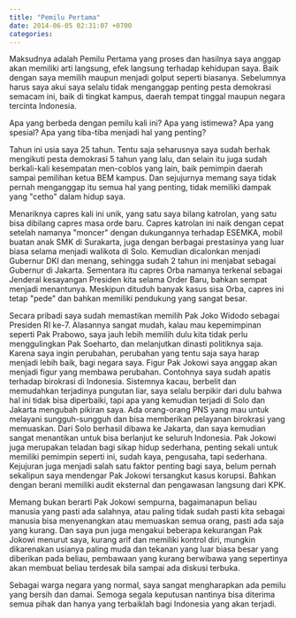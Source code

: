 ```yaml
---
title: "Pemilu Pertama"
date: 2014-06-05 02:31:07 +0700
categories: 
---
```


Maksudnya adalah Pemilu Pertama yang proses dan hasilnya saya anggap akan memiliki arti langsung, efek langsung terhadap kehidupan saya. Baik dengan saya memilih maupun menjadi golput seperti biasanya. Sebelumnya harus saya akui saya selalu tidak menganggap penting pesta demokrasi semacam ini, baik di tingkat kampus, daerah tempat tinggal maupun negara tercinta Indonesia.

Apa yang berbeda dengan pemilu kali ini? Apa yang istimewa? Apa yang spesial? Apa yang tiba-tiba menjadi hal yang penting?

<!--more-->

Tahun ini usia saya 25 tahun. Tentu saja seharusnya saya sudah berhak mengikuti pesta demokrasi 5 tahun yang lalu, dan selain itu juga sudah berkali-kali kesempatan men-coblos yang lain, baik pemimpin daerah sampai pemilihan ketua BEM kampus. Dan sejujurnya memang saya tidak pernah menganggap itu semua hal yang penting, tidak memiliki dampak yang "cetho" dalam hidup saya.

Menariknya capres kali ini unik, yang satu saya bilang katrolan, yang satu bisa dibilang capres masa orde baru. Capres katrolan ini naik dengan cepat setelah namanya "moncer" dengan dukungannya terhadap ESEMKA, mobil buatan anak SMK di Surakarta, juga dengan berbagai prestasinya yang luar biasa selama menjadi walikota di Solo. Kemudian dicalonkan menjadi Gubernur DKI dan menang, sehingga sudah 2 tahun ini menjabat sebagai Gubernur di Jakarta. Sementara itu capres Orba namanya terkenal sebagai Jenderal kesayangan Presiden kita selama Order Baru, bahkan sempat menjadi menantunya. Meskipun dituduh banyak kasus sisa Orba, capres ini tetap "pede" dan bahkan memiliki pendukung yang sangat besar.

Secara pribadi saya sudah memastikan memilih Pak Joko Widodo sebagai Presiden RI ke-7. Alasannya sangat mudah, kalau mau kepemimpinan seperti Pak Prabowo, saya jauh lebih memilih dulu kita tidak perlu menggulingkan Pak Soeharto, dan melanjutkan dinasti politiknya saja. Karena saya ingin perubahan, perubahan yang tentu saja saya harap menjadi lebih baik, bagi negara saya. Figur Pak Jokowi saya anggap akan menjadi figur yang membawa perubahan. Contohnya saya sudah apatis terhadap birokrasi di Indonesia. Sistemnya kacau, berbelit dan memudahkan terjadinya pungutan liar, saya selalu berpikir dari dulu bahwa hal ini tidak bisa diperbaiki, tapi apa yang kemudian terjadi di Solo dan Jakarta mengubah pikiran saya. Ada orang-orang PNS yang mau untuk melayani sungguh-sungguh dan bisa memberikan pelayanan birokrasi yang memuaskan. Dari Solo berhasil dibawa ke Jakarta, dan saya kemudian sangat menantikan untuk bisa berlanjut ke seluruh Indonesia. Pak Jokowi juga merupakan teladan bagi sikap hidup sederhana, penting sekali untuk memiliki pemimpin seperti ini, sudah kaya, pengusaha, tapi sederhana. Kejujuran juga menjadi salah satu faktor penting bagi saya, belum pernah sekalipun saya mendengar Pak Jokowi tersangkut kasus korupsi. Bahkan dengan berani memiliki audit eksternal dan pengawasan langsung dari KPK.

Memang bukan berarti Pak Jokowi sempurna, bagaimanapun beliau manusia yang pasti ada salahnya, atau paling tidak sudah pasti kita sebagai manusia bisa menyenangkan atau memuaskan semua orang, pasti ada saja yang kurang. Dan saya pun juga mengakui beberapa kekurangan Pak Jokowi menurut saya, kurang arif dan memiliki kontrol diri, mungkin dikarenakan usianya paling muda dan tekanan yang luar biasa besar yang diberikan pada beliau, pembawaan yang kurang berwibawa yang sepertinya akan membuat beliau terdesak bila sampai ada diskusi terbuka.

Sebagai warga negara yang normal, saya sangat mengharapkan ada pemilu yang bersih dan damai. Semoga segala keputusan nantinya bisa diterima semua pihak dan hanya yang terbaiklah bagi Indonesia yang akan terjadi.
